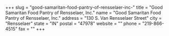 +++
slug = "good-samaritan-food-pantry-of-rensselaer-inc-"
title = "Good Samaritan Food Pantry of Rensselaer, Inc."
name = "Good Samaritan Food Pantry of Rensselaer, Inc."
address = "130 S. Van Rensselaer Street"
city = "Rensselaer"
state = "IN"
postal = "47978"
website = ""
phone = "219-866-4515"
fax = ""
+++
